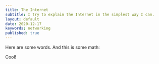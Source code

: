 ```yaml
---
title: The Internet
subtitle: I try to explain the Internet in the simplest way I can. 
layout: default
date: 2020-12-17
keywords: networking
published: true
---
```


Here are some words. And this is some math:

Cool!